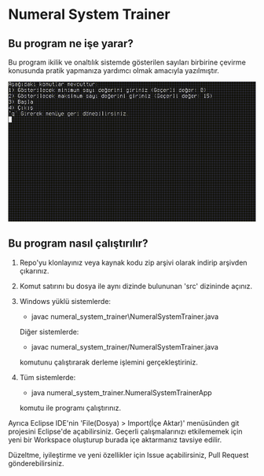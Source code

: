 # Numeral System Trainer

## Bu program ne işe yarar?
Bu program ikilik ve onaltılık sistemde gösterilen sayıları birbirine çevirme konusunda pratik yapmanıza yardımcı olmak amacıyla yazılmıştır.

![](https://github.com/umutcan-turan/numeral-system-trainer/blob/main/demo.gif)

## Bu program nasıl çalıştırılır?
1. Repo'yu klonlayınız veya kaynak kodu zip arşivi olarak indirip arşivden çıkarınız.
2. Komut satırını bu dosya ile aynı dizinde bulununan 'src' dizininde açınız.
3. Windows yüklü sistemlerde:
   
   * javac numeral_system_trainer\NumeralSystemTrainer.java
   
   Diğer sistemlerde:
   
   * javac numeral_system_trainer/NumeralSystemTrainer.java
   
   komutunu çalıştırarak derleme işlemini gerçekleştiriniz.
4. Tüm sistemlerde:

   * java numeral_system_trainer.NumeralSystemTrainerApp
   
   komutu ile programı çalıştırınız.

Ayrıca Eclipse IDE'nin 'File(Dosya) > Import(İçe Aktar)' menüsünden git projesini Eclipse'de açabilirsiniz.
Geçerli çalışmalarınızı etkilememek için yeni bir Workspace oluşturup burada içe aktarmanız tavsiye edilir.

Düzeltme, iyileştirme ve yeni özellikler için Issue açabilirsiniz, Pull Request gönderebilirsiniz.
